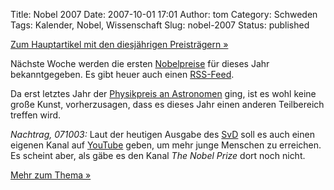Title: Nobel 2007
Date: 2007-10-01 17:01
Author: tom
Category: Schweden
Tags: Kalender, Nobel, Wissenschaft
Slug: nobel-2007
Status: published

[Zum Hauptartikel mit den diesjährigen Preisträgern
»](http://www.fiket.de/2007/10/08/nobelpreise-2007/)

Nächste Woche werden die ersten
[Nobelpreise](http://nobelprize.org/index.html) für dieses Jahr
bekanntgegeben. Es gibt heuer auch einen
[RSS-Feed](http://nobelprize.org/contact/rss/index.html).

Da erst letztes Jahr der [Physikpreis an
Astronomen](http://nobelprize.org/nobel_prizes/physics/laureates/2006/index.html)
ging, ist es wohl keine große Kunst, vorherzusagen, dass es dieses Jahr
einen anderen Teilbereich treffen wird.

*Nachtrag, 071003:* Laut der heutigen Ausgabe des
[SvD](http://www.svd.se) soll es auch einen eigenen Kanal auf
[YouTube](http://youtube.com/) geben, um mehr junge Menschen zu
erreichen. Es scheint aber, als gäbe es den Kanal *The Nobel Prize* dort
noch nicht.

[Mehr zum Thema »](http://www.fiket.de/tag/nobel)


